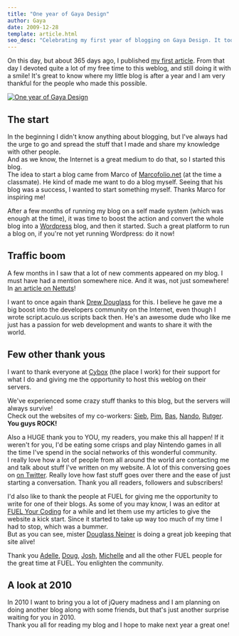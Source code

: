 ```yaml
---
title: "One year of Gaya Design"
author: Gaya
date: 2009-12-28
template: article.html
seo_desc: "Celebrating my first year of blogging on Gaya Design. It took some blood sweat and tears, but it became an awesome product."
---
```

On this day, but about 365 days ago, I published [my first article](/articles/garagedoor-effect-using-javascript/). From that day I devoted quite a lot of my free time to this weblog, and still doing it with a smile!
 It's great to know where my little blog is after a year and I am very thankful for the people who made this possible.

[![One year of Gaya Design](/articles/one-year-of-gaya-design/oneyear.jpg "One year of Gaya Design")](/articles/one-year-of-gaya-design/)

<span class="more"></span>

The start
---------

In the beginning I didn't know anything about blogging, but I've always had the urge to go and spread the stuff that I made and share my knowledge with other people.  
 And as we know, the Internet is a great medium to do that, so I started this blog.  
 The idea to start a blog came from Marco of [Marcofolio.net](http://www.marcofolio.net) (at the time a classmate). He kind of made me want to do a blog myself. Seeing that his blog was a success, I wanted to start something myself. Thanks Marco for inspiring me!

After a few months of running my blog on a self made system (which was enough at the time), it was time to boost the action and convert the whole blog into a [Wordpress](http://wordpress.org/) blog, and then it started. Such a great platform to run a blog on, if you're not yet running Wordpress: do it now!

Traffic boom
------------

A few months in I saw that a lot of new comments appeared on my blog. I must have had a mention somewhere nice. And it was, not just somewhere! In [an article on Nettuts](http://net.tutsplus.com/articles/web-roundups/best-of-the-web-january/)!

I want to once again thank [Drew Douglass](http://dev-tips.com/) for this. I believe he gave me a big boost into the developers community on the Internet, even though I wrote script.aculo.us scripts back then. He's an awesome dude who like me just has a passion for web development and wants to share it with the world.

Few other thank yous
--------------------

I want to thank everyone at [Cybox](http://www.cybox.nl/) (the place I work) for their support for what I do and giving me the opportunity to host this weblog on their servers.

We've experienced some crazy stuff thanks to this blog, but the servers will always survive!  
 Check out the websites of my co-workers: [Sieb](http://siebdesign.com/), [Pim](http://hypekid.com), [Bas](http://www.bashendriks.nl/), [Nando](http://www.nando.nl/), [Rutger](http://www.rutgerdragstra.com/).  
**You guys ROCK!**

Also a HUGE thank you to YOU, my readers, you make this all happen! If it weren't for you, I'd be eating some crisps and play Nintendo games in all the time I've spend in the social networks of this wonderful community.  
 I really love how a lot of people from all around the world are contacting me and talk about stuff I've written on my website. A lot of this conversing goes on [on Twitter](http://twitter.com/gayaninja). Really love how fast stuff goes over there and the ease of just starting a conversation. Thank you all readers, followers and subscribers!

I'd also like to thank the people at FUEL for giving me the opportunity to write for one of their blogs. As some of you may know, I was an editor at [FUEL Your Coding](http://fuelyourcoding.com/) for a while and let them use my articles to give the website a kick start. Since it started to take up way too much of my time I had to stop, which was a bummer.  
 But as you can see, mister [Douglass Neiner](http://dougneiner.com/) is doing a great job keeping that site alive!

Thank you [Adelle](http://adellecharles.com/), [Doug](http://dougneiner.com/), [Josh](http://joshuasmibert.com/), [Michelle](http://michellekrasniak.com/) and all the other FUEL people for the great time at FUEL. You enlighten the community.

A look at 2010
--------------

In 2010 I want to bring you a lot of jQuery madness and I am planning on doing another blog along with some friends, but that's just another surprise waiting for you in 2010.  
 Thank you all for reading my blog and I hope to make next year a great one!